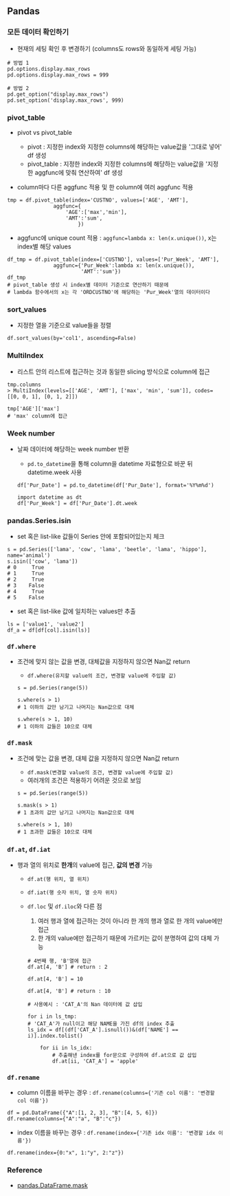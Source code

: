 ## Pandas

### 모든 데이터 확인하기

- 현재의 세팅 확인 후 변경하기 (columns도 rows와 동일하게 세팅 가능)

```
# 방법 1
pd.options.display.max_rows
pd.options.display.max_rows = 999

# 방법 2
pd.get_option("display.max_rows")
pd.set_option('display.max_rows', 999)
```

### pivot_table

- pivot vs pivot_table

  - pivot : 지정한 index와 지정한 columns에 해당하는 value값을 '그대로 넣어' df 생성
  - pivot_table : 지정한 index와 지정한 columns에 해당하는 value값을 '지정한 aggfunc에 맞춰 연산하여' df 생성

- column마다 다른 aggfunc 적용 및 한 column에 여러 aggfunc 적용

```
tmp = df.pivot_table(index='CUSTNO', values=['AGE', 'AMT'],
               aggfunc={
                   'AGE':['max','min'],
                   'AMT':'sum',
                       })
```

- aggfunc에 unique count 적용 : `aggfunc=lambda x: len(x.unique())`, x는 index별 해당 values

```
df_tmp = df.pivot_table(index=['CUSTNO'], values=['Pur_Week', 'AMT'],
               aggfunc={'Pur_Week':lambda x: len(x.unique()),
                        'AMT':'sum'})
df_tmp
# pivot_table 생성 시 index별 데이터 기준으로 연산하기 때문에
# lambda 함수에서의 x는 각 'ORDCUSTNO'에 해당하는 'Pur_Week'열의 데이터이다
```

### sort_values

- 지정한 열을 기준으로 value들을 정렬

```
df.sort_values(by='col1', ascending=False)
```

### MultiIndex

- 리스트 안의 리스트에 접근하는 것과 동일한 slicing 방식으로 column에 접근

```
tmp.columns
> MultiIndex(levels=[['AGE', 'AMT'], ['max', 'min', 'sum']], codes=[[0, 0, 1], [0, 1, 2]])

tmp['AGE']['max']
# 'max' column에 접근
```

### Week number

- 날짜 데이터에 해당하는 week number 반환

  - `pd.to_datetime`을 통해 column을 datetime 자료형으로 바꾼 뒤 datetime.week 사용

  ```
  df['Pur_Date'] = pd.to_datetime(df['Pur_Date'], format='%Y%m%d')

  import datetime as dt
  df['Pur_Week'] = df['Pur_Date'].dt.week
  ```

### pandas.Series.isin

- set 혹은 list-like 값들이 Series 안에 포함되어있는지 체크

```
s = pd.Series(['lama', 'cow', 'lama', 'beetle', 'lama', 'hippo'], name='animal')
s.isin(['cow', 'lama'])
# 0     True
# 1     True
# 2     True
# 3    False
# 4     True
# 5    False
```

- set 혹은 list-like 값에 일치하는 values만 추출

```
ls = ['value1', 'value2']
df_a = df[df[col].isin(ls)]
```

### `df.where`

- 조건에 맞지 않는 값을 변경, 대체값을 지정하지 않으면 Nan값 return

  - `df.where(유지할 value의 조건, 변경할 value에 주입할 값)`

  ```
  s = pd.Series(range(5))

  s.where(s > 1)
  # 1 이하의 값만 남기고 나머지는 Nan값으로 대체

  s.where(s > 1, 10)
  # 1 이하의 값들은 10으로 대체
  ```

### `df.mask`

- 조건에 맞는 값을 변경, 대체 값을 지정하지 않으면 Nan값 return

  - `df.mask(변경할 value의 조건, 변경할 value에 주입할 값)`
  - 여러개의 조건은 적용하기 어려운 것으로 보임

  ```
  s = pd.Series(range(5))

  s.mask(s > 1)
  # 1 초과의 값만 남기고 나머지는 Nan값으로 대체

  s.where(s > 1, 10)
  # 1 초과한 값들은 10으로 대체
  ```

### `df.at`, `df.iat`

- 행과 열의 위치로 **한개**의 value에 접근, **값의 변경** 가능

  - `df.at(행 위치, 열 위치)`
  - `df.iat(행 숫자 위치, 열 숫자 위치)`
  - `df.loc` 및 `df.iloc`와 다른 점

    1. 여러 행과 열에 접근하는 것이 아니라 한 개의 행과 열로 한 개의 value에만 접근
    1. 한 개의 value에만 접근하기 때문에 가르키는 값이 분명하여 값의 대체 가능

    ```
    # 4번째 행, 'B'열에 접근
    df.at[4, 'B'] # return : 2

    df.at[4, 'B'] = 10

    df.at[4, 'B'] # return : 10

    # 사용예시 : 'CAT_A'의 Nan 데이터에 값 삽입

    for i in ls_tmp:
    # 'CAT_A'가 null이고 해당 NAME을 가진 df의 index 추출
    ls_idx = df[(df['CAT_A'].isnull())&(df['NAME'] == i)].index.tolist()

        for ii in ls_idx:
            # 추출해낸 index를 for문으로 구성하여 df.at으로 값 삽입
            df.at[ii, 'CAT_A'] = 'apple'
    ```

### `df.rename`

- column 이름을 바꾸는 경우 : `df.rename(columns={'기존 col 이름': '변경할 col 이름'})`

```
df = pd.DataFrame({"A":[1, 2, 3], "B":[4, 5, 6]})
df.rename(columns={"A":"a", "B":"c"})
```

- index 이름을 바꾸는 경우 : `df.rename(index={'기존 idx 이름': '변경할 idx 이름'})`

```
df.rename(index={0:"x", 1:"y", 2:"z"})
```

### Reference

- [pandas.DataFrame.mask](https://pandas.pydata.org/pandas-docs/stable/reference/api/pandas.DataFrame.mask.html#pandas.DataFrame.mask)
